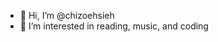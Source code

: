 - 👋 Hi, I’m @chizoehsieh
- 👀 I’m interested in reading, music, and coding
<!-- - 🌱 I’m currently learning ...
- 💞️ I’m looking to collaborate on ... -->
<!-- - 📫 How to reach me ... -->

<!---
chizoehsieh/chizoehsieh is a ✨ special ✨ repository because its `README.md` (this file) appears on your GitHub profile.
You can click the Preview link to take a look at your changes.
--->
